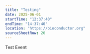 ```yaml
---
title: "Testing"
date: 2025-06-01
startTime: "12:37:40"
endTime: "14:37:40"
location: "https://bioconductor.org"
sourceSheetRow: 26
---
```


Test Event

